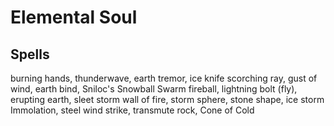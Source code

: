 # Elemental Soul

## Spells
burning hands, thunderwave, earth tremor, ice knife
scorching ray, gust of wind, earth bind, Sniloc's Snowball Swarm
fireball, lightning bolt (fly), erupting earth, sleet storm
wall of fire, storm sphere, stone shape, ice storm
Immolation, steel wind strike, transmute rock, Cone of Cold